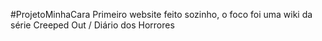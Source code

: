 #ProjetoMinhaCara
Primeiro website feito sozinho, o foco foi uma wiki da série Creeped Out / Diário dos Horrores
